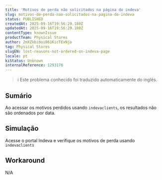 ```yaml
---
title: 'Motivos de perda não solicitados na página do indeva'
slug: motivos-de-perda-nao-solicitados-na-pagina-do-indeva
status: PUBLISHED
createdAt: 2025-09-16T19:56:29.180Z
updatedAt: 2025-09-16T19:56:29.180Z
contentType: knownIssue
productTeam: Physical Stores
author: 2mXZkbi0oi061KicTExNjo
tag: Physical Stores
slugEN: lost-reasons-not-ordered-on-indeva-page
locale: pt
kiStatus: Unknown
internalReference: 1293176
---
```


>ℹ️ Este problema conhecido foi traduzido automaticamente do inglês.

## Sumário


Ao acessar os motivos perdidos usando `indevaclients`, os resultados não são ordenados por data.
## Simulação


Acesse o portal Indeva e verifique os motivos de perda usando `indevaclients`


## Workaround


N/A



